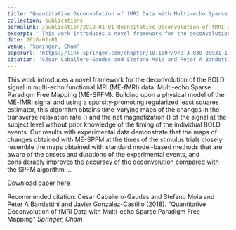 ```yaml
---
title: "Quantitative Deconvolution of fMRI Data with Multi-echo Sparse Paradigm Free Mapping"
collection: publications
permalink: /publication/2018-01-01-Quantitative-Deconvolution-of-fMRI-Data-with-Multi-echo-Sparse-Paradigm-Fre
excerpt: ' This work introduces a novel framework for the deconvolution of the BOLD signal in multi-echo functional MRI (ME-fMRI) data: Multi-echo Sparse Paradigm Free Mapping (ME-SPFM). Building upon a physical model of the ME-fMRI signal and using a sparsity-promoting regularized least squares estimator, this algorithm obtains time-varying maps of the changes in the transverse relaxation rate () and the net magnetization () of the signal at the subject level without prior knowledge of the timing of the individual BOLD events. Our results with experimental data demonstrate that the maps of  changes obtained with ME-SPFM at the times of the stimulus trials closely resemble the maps obtained with standard model-based methods that are aware of the onsets and durations of the experimental events, and considerably improves the accuracy of the deconvolution compared with the SPFM algorithm …'
date: 2018-01-01
venue: 'Springer, Cham'
paperurl: 'https://link.springer.com/chapter/10.1007/978-3-030-00931-1_36'
citation: 'César Caballero-Gaudes and Stefano Moia and Peter A Bandettini and Javier Gonzalez-Castillo (2018). &quot;Quantitative Deconvolution of fMRI Data with Multi-echo Sparse Paradigm Free Mapping&quot; <i>Springer, Cham</i> '
---
```

 This work introduces a novel framework for the deconvolution of the BOLD signal in multi-echo functional MRI (ME-fMRI) data: Multi-echo Sparse Paradigm Free Mapping (ME-SPFM). Building upon a physical model of the ME-fMRI signal and using a sparsity-promoting regularized least squares estimator, this algorithm obtains time-varying maps of the changes in the transverse relaxation rate () and the net magnetization () of the signal at the subject level without prior knowledge of the timing of the individual BOLD events. Our results with experimental data demonstrate that the maps of  changes obtained with ME-SPFM at the times of the stimulus trials closely resemble the maps obtained with standard model-based methods that are aware of the onsets and durations of the experimental events, and considerably improves the accuracy of the deconvolution compared with the SPFM algorithm …

[Download paper here](https://link.springer.com/chapter/10.1007/978-3-030-00931-1_36)

Recommended citation: César Caballero-Gaudes and Stefano Moia and Peter A Bandettini and Javier Gonzalez-Castillo (2018). "Quantitative Deconvolution of fMRI Data with Multi-echo Sparse Paradigm Free Mapping" <i>Springer, Cham</i> 